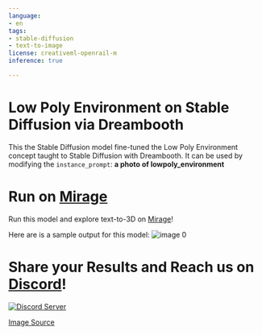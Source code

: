 ```yaml
---
language:
- en
tags:
- stable-diffusion
- text-to-image
license: creativeml-openrail-m
inference: true

---
```

# Low Poly Environment on Stable Diffusion via Dreambooth

This the Stable Diffusion model fine-tuned the Low Poly Environment concept taught to Stable Diffusion with Dreambooth.
It can be used by modifying the `instance_prompt`: **a photo of lowpoly_environment**

# Run on [Mirage](https://app.mirageml.com)
Run this model and explore text-to-3D on [Mirage](https://app.mirageml.com)!

Here are is a sample output for this model:
![image 0](https://huggingface.co/MirageML/lowpoly-environment/resolve/main/output.png)

# Share your Results and Reach us on [Discord](https://discord.gg/9B2Pu2bEvj)!

[![Discord Server](https://discord.com/api/guilds/1022387303022338058/widget.png?style=banner2)](https://discord.gg/9B2Pu2bEvj)

[Image Source](https://www.behance.net/gallery/76095417/Game-Environments?tracking_source=search_projects%7Cisometric+building)